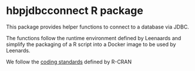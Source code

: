 
# hbpjdbcconnect R package

This package provides helper functions to connect to a database via JDBC.

The functions follow the runtime environment defined by Leenaards and simplify the packaging of a R script into a Docker image to be used by Leenards.

We follow the [coding standards](https://cran.r-project.org/manuals.html#R-exts) defined by R-CRAN
